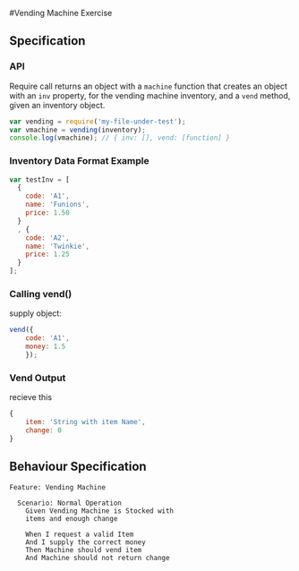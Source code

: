 #Vending Machine Exercise

## Specification

### API
Require call returns an object with a `machine` function that creates an object with an `inv` property, for the vending machine inventory, and a `vend` method, given an inventory object.
  
```javascript
var vending = require('my-file-under-test');
var vmachine = vending(inventory);
console.log(vmachine); // { inv: [], vend: [function] }
```

### Inventory Data Format Example
``` javascript
var testInv = [
  {
    code: 'A1',
    name: 'Funions',
    price: 1.50
  }
  , {
    code: 'A2',
    name: 'Twinkie',
    price: 1.25
  }
];
```

### Calling vend()

supply object:

```javascript
vend({
	code: 'A1',
	money: 1.5
	});
```

### Vend Output

recieve this

```javascript
{
	item: 'String with item Name',
	change: 0
}
```

## Behaviour Specification

``` 
Feature: Vending Machine

  Scenario: Normal Operation
    Given Vending Machine is Stocked with
    items and enough change
    
    When I request a valid Item
    And I supply the correct money
    Then Machine should vend item 
    And Machine should not return change
```

